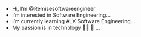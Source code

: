 - Hi, I’m @Remisesoftwareengineer
- I’m interested in Software Engineering...
- I’m currently learning ALX Software Engineering...
- My passion is in technology 👨‍💻 🌟 ...
<!---
Remisesoftwareengineer/Remisesoftwareengineer is a ✨ special ✨ repository because its `README.md` (this file) appears on your GitHub profile.
You can click the Preview link to take a look at your changes.
--->
